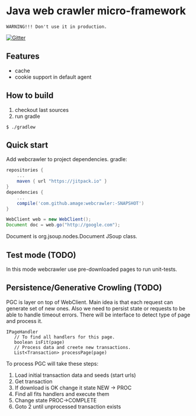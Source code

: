 # Java web crawler micro-framework

``` WARNING!!! Don't use it in production. ```

[![Gitter](https://badges.gitter.im/amage/webcrawler.svg)](https://gitter.im/amage/webcrawler?utm_source=badge&utm_medium=badge&utm_campaign=pr-badge)

## Features

* cache
* cookie support in default agent

## How to build

1. checkout last sources
2. run gradle

```
$ ./gradlew
```

## Quick start
Add webcrawler to project dependencies.
gradle:
```groovy
repositories {
    ...
    maven { url "https://jitpack.io" }
}
dependencies {
    ...
    compile('com.github.amage:webcrawler:-SNAPSHOT')
}
```

```java
WebClient web = new WebClient();
Document doc = web.go("http://google.com");
```
Document is org.jsoup.nodes.Document JSoup class.

## Test mode (TODO)

In this mode webcrawler use pre-downloaded pages to run unit-tests.

## Persistence/Generative Crowling (TODO)

PGC is layer on top of WebClient. Main idea is that each request can generate set of new ones. Also we need to persist state or requests to be able to handle timeout errors.
There will be interface to detect type of page and process it.
```
IPageHandler
   // To find all handlers for this page.
   boolean isFit(page)
   // Process data and creete new transactions.
   List<Transaction> processPage(page)
```

To process PGC will take these steps:

1. Load initial transaction data and seeds (start urls)
2. Get transaction
3. If download is OK change it state NEW -> PROC
4. Find all fits handlers and execute them
5. Change state PROC->COMPLETE
6. Goto 2 until unprocessed transaction exists
   
